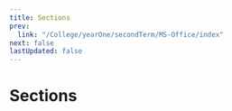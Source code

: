 ```yaml
---
title: Sections
prev:
  link: "/College/yearOne/secondTerm/MS-Office/index"
next: false
lastUpdated: false
---
```


# Sections
